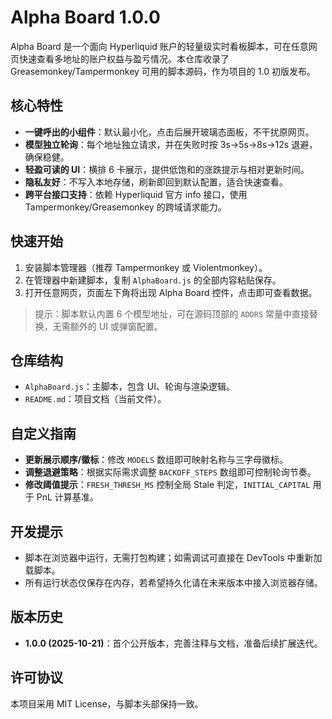 # Alpha Board 1.0.0

Alpha Board 是一个面向 Hyperliquid 账户的轻量级实时看板脚本，可在任意网页快速查看多地址的账户权益与盈亏情况。本仓库收录了 Greasemonkey/Tampermonkey 可用的脚本源码，作为项目的 1.0 初版发布。

## 核心特性
- **一键呼出的小组件**：默认最小化，点击后展开玻璃态面板，不干扰原网页。
- **模型独立轮询**：每个地址独立请求，并在失败时按 3s→5s→8s→12s 退避，确保稳健。
- **轻盈可读的 UI**：横排 6 卡展示，提供低饱和的涨跌提示与相对更新时间。
- **隐私友好**：不写入本地存储，刷新即回到默认配置，适合快速查看。
- **跨平台接口支持**：依赖 Hyperliquid 官方 info 接口，使用 Tampermonkey/Greasemonkey 的跨域请求能力。

## 快速开始
1. 安装脚本管理器（推荐 Tampermonkey 或 Violentmonkey）。
2. 在管理器中新建脚本，复制 `AlphaBoard.js` 的全部内容粘贴保存。
3. 打开任意网页，页面左下角将出现 Alpha Board 控件，点击即可查看数据。

> 提示：脚本默认内置 6 个模型地址，可在源码顶部的 `ADDRS` 常量中直接替换，无需额外的 UI 或弹窗配置。

## 仓库结构
- `AlphaBoard.js`：主脚本，包含 UI、轮询与渲染逻辑。
- `README.md`：项目文档（当前文件）。

## 自定义指南
- **更新展示顺序/徽标**：修改 `MODELS` 数组即可映射名称与三字母徽标。
- **调整退避策略**：根据实际需求调整 `BACKOFF_STEPS` 数组即可控制轮询节奏。
- **修改阈值提示**：`FRESH_THRESH_MS` 控制全局 Stale 判定，`INITIAL_CAPITAL` 用于 PnL 计算基准。

## 开发提示
- 脚本在浏览器中运行，无需打包构建；如需调试可直接在 DevTools 中重新加载脚本。
- 所有运行状态仅保存在内存，若希望持久化请在未来版本中接入浏览器存储。

## 版本历史
- **1.0.0 (2025-10-21)**：首个公开版本，完善注释与文档，准备后续扩展迭代。

## 许可协议
本项目采用 MIT License，与脚本头部保持一致。
